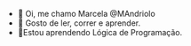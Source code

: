 - 👋 Oi, me chamo Marcela @MAndriolo
- 👀 Gosto de ler, correr e aprender.
- 🌱Estou aprendendo Lógica de Programação.

<!---
MAndriolo/MAndriolo is a ✨ special ✨ repository because its `README.md` (this file) appears on your GitHub profile.
You can click the Preview link to take a look at your changes.
--->
